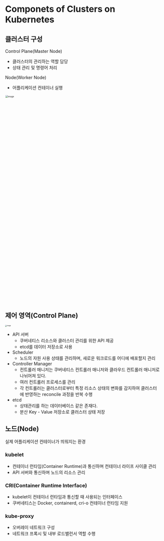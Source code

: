 # Componets of Clusters on Kubernetes

## 클러스터 구성

Control Plane(Master Node)

- 클러스터의 관리하는 역할 담당
- 상태 관리 및 명령어 처리

Node(Worker Node)

- 어플리케이션 컨테이너 실행

<img width="1337" alt="image" src="https://user-images.githubusercontent.com/33750210/232378894-79fdf6d8-cadd-48ef-9068-9fe2d9a9c4a3.png" style="zoom: 50%;" >

## 제어 영역(Control Plane)

<img src="https://user-images.githubusercontent.com/33750210/232381561-c9d67785-8514-45d5-9248-e25bfd148926.png" alt="image" style="zoom:33%;" />

- API 서버
  - 쿠버네티스 리소스와 클러스터 관리를 위한 API 제공
  - etcd를 데이터 저장소로 사용
- Scheduler
  - 노드의 자원 사용 상태를 관리하며, 새로운 워크로드를 어디에 배포할지 관리
- Controller Manager
  - 컨트롤러 매니저는 쿠버네티스 컨트롤러 매니저와 클라우드 컨트롤러 매니저로 나뉘어져 있다.
  - 여러 컨트롤러 프로세스를 관리
  - 각 컨트롤러는 클러스터로부터 특정 리소스 상태의 변화를 감지하여 클러스터에 반영하는 reconcile 과정을 반복 수행
- etcd
  - 상태관리를 하는 데이터베이스 같은 존재다.
  - 분산 Key - Value 저장소로 클러스터 상태 저장

## 노드(Node)

실제 어플리케이션 컨테이너가 띄워지는 환경

###  kubelet

- 컨테이너 런타임(Container Runtime)과 통신하며 컨테이너 라이프 사이클 관리
- API 서버와 통신하며 노드의 리소스 관리

### CRI(Container Runtime Interface)

- kubelet이 컨테이너 런타임과 통신할 때 사용되는 인터페이스
- 쿠버네티스는 Docker, containerd, cri-o 컨테이너 런타임 지원

### kube-proxy

- 오버레이 네트워크 구성
- 네트워크 프록시 및 내부 로드밸런서 역할 수행
